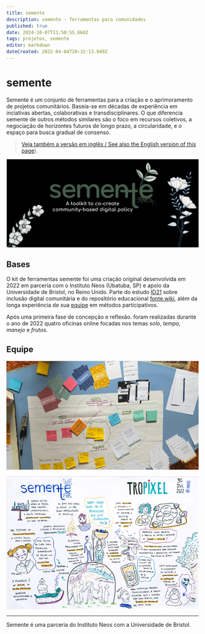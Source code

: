 ```yaml
---
title: semente
description: semente - ferramentas para comunidades
published: true
date: 2024-10-07T11:50:55.668Z
tags: projetos, semente
editor: markdown
dateCreated: 2022-04-04T20:32:13.049Z
---
```


# semente

Semente é um conjunto de ferramentas para a criação e o aprimoramento de projetos comunitários. Baseia-se em décadas de experiência em inciativas abertas, colaborativas e transdisciplinares. O que diferencia semente de outros métodos similares são o foco em recursos coletivos, a negociação de horizontes futuros de longo prazo, a circularidade, e o espaço para busca gradual de consenso.

> [Veja também a versão em inglês / See also the English version of this page](/semente_en)).

![header.png](/header.png)

## Bases

O kit de ferramentas semente foi uma criação original desenvolvida em 2022 em parceria com o Instituto Neos (Ubatuba, SP) e apoio da Universidade de Bristol, no Reino Unido. Parte do estudo [ID21](/pt-br/projetos/id21) sobre inclusão digital comunitária e do repositório educacional [fonte.wiki](/), além da longa experiência de sua [equipe](#equipe) em métodos participativos.

Após uma primeira fase de concepção e reflexão. foram realizadas durante o ano de 2022 quatro oficinas online focadas nos temas *solo*, *tempo*, *manejo* e *frutos*. 



## Equipe





![deck.jpg](/deck.jpg)

![visual.jpg](/visual.jpg)

----

Semente é uma parceria do Instituto Neos com a Universidade de Bristol.